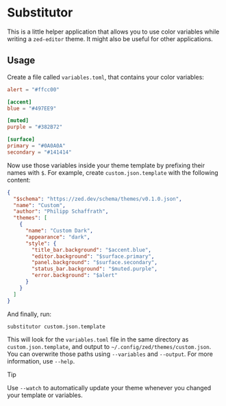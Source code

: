 # Substitutor

This is a little helper application that allows you to use color variables while writing a `zed-editor` theme. It might also be useful for other applications.

## Usage

Create a file called `variables.toml`, that contains your color variables:

```toml
alert = "#ffcc00"

[accent]
blue = "#497EE9"

[muted]
purple = "#382B72"

[surface]
primary = "#0A0A0A"
secondary = "#141414"

```

Now use those variables inside your theme template by prefixing their names with `$`. For example, create `custom.json.template` with the following content:

```json
{
  "$schema": "https://zed.dev/schema/themes/v0.1.0.json",
  "name": "Custom",
  "author": "Philipp Schaffrath",
  "themes": [
    {
      "name": "Custom Dark",
      "appearance": "dark",
      "style": {
        "title_bar.background": "$accent.blue",
        "editor.background": "$surface.primary",
        "panel.background": "$surface.secondary",
        "status_bar.background": "$muted.purple",
        "error.background": "$alert"
      }
    }
  ]
}


```
And finally, run:

```sh
substitutor custom.json.template
```

This will look for the `variables.toml` file in the same directory as `custom.json.template`, and output to `~/.config/zed/themes/custom.json`. You can overwrite those paths using `--variables` and `--output`. For more information, use `--help`.

> [!TIP]
> Use `--watch` to automatically update your theme whenever you changed your template or variables.
